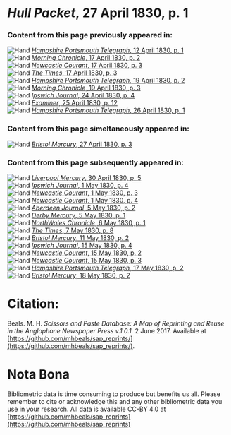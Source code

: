 # *Hull Packet*, 27 April 1830, p. 1  
  
### Content from this page previously appeared in:  
![Hand](http://scissorsandpaste.net/wp-content/uploads/2017/06/smallhandpointer.png) [*Hampshire Portsmouth Telegraph*, 12 April 1830, p. 1](https://mhbeals.github.io/sap_html/Hampshire-Portsmouth-Telegraph/Hampshire-Portsmouth-Telegraph-12-April-1830-p-1)  
![Hand](http://scissorsandpaste.net/wp-content/uploads/2017/06/smallhandpointer.png) [*Morning Chronicle*, 17 April 1830, p. 2](https://mhbeals.github.io/sap_html/Morning-Chronicle/Morning-Chronicle-17-April-1830-p-2)  
![Hand](http://scissorsandpaste.net/wp-content/uploads/2017/06/smallhandpointer.png) [*Newcastle Courant*, 17 April 1830, p. 3](https://mhbeals.github.io/sap_html/Newcastle-Courant/Newcastle-Courant-17-April-1830-p-3)  
![Hand](http://scissorsandpaste.net/wp-content/uploads/2017/06/smallhandpointer.png) [*The Times*, 17 April 1830, p. 3](https://mhbeals.github.io/sap_html/The-Times/The-Times-17-April-1830-p-3)  
![Hand](http://scissorsandpaste.net/wp-content/uploads/2017/06/smallhandpointer.png) [*Hampshire Portsmouth Telegraph*, 19 April 1830, p. 2](https://mhbeals.github.io/sap_html/Hampshire-Portsmouth-Telegraph/Hampshire-Portsmouth-Telegraph-19-April-1830-p-2)  
![Hand](http://scissorsandpaste.net/wp-content/uploads/2017/06/smallhandpointer.png) [*Morning Chronicle*, 19 April 1830, p. 3](https://mhbeals.github.io/sap_html/Morning-Chronicle/Morning-Chronicle-19-April-1830-p-3)  
![Hand](http://scissorsandpaste.net/wp-content/uploads/2017/06/smallhandpointer.png) [*Ipswich Journal*, 24 April 1830, p. 4](https://mhbeals.github.io/sap_html/Ipswich-Journal/Ipswich-Journal-24-April-1830-p-4)  
![Hand](http://scissorsandpaste.net/wp-content/uploads/2017/06/smallhandpointer.png) [*Examiner*, 25 April 1830, p. 12](https://mhbeals.github.io/sap_html/Examiner/Examiner-25-April-1830-p-12)  
![Hand](http://scissorsandpaste.net/wp-content/uploads/2017/06/smallhandpointer.png) [*Hampshire Portsmouth Telegraph*, 26 April 1830, p. 1](https://mhbeals.github.io/sap_html/Hampshire-Portsmouth-Telegraph/Hampshire-Portsmouth-Telegraph-26-April-1830-p-1)  
  
### Content from this page simeltaneously appeared in:  
![Hand](http://scissorsandpaste.net/wp-content/uploads/2017/06/smallhandpointer.png) [*Bristol Mercury*, 27 April 1830, p. 3](https://mhbeals.github.io/sap_html/Bristol-Mercury/Bristol-Mercury-27-April-1830-p-3)  
  
### Content from this page subsequently appeared in:  
![Hand](http://scissorsandpaste.net/wp-content/uploads/2017/06/smallhandpointer.png) [*Liverpool Mercury*, 30 April 1830, p. 5](https://mhbeals.github.io/sap_html/Liverpool-Mercury/Liverpool-Mercury-30-April-1830-p-5)  
![Hand](http://scissorsandpaste.net/wp-content/uploads/2017/06/smallhandpointer.png) [*Ipswich Journal*, 1 May 1830, p. 4](https://mhbeals.github.io/sap_html/Ipswich-Journal/Ipswich-Journal-1-May-1830-p-4)  
![Hand](http://scissorsandpaste.net/wp-content/uploads/2017/06/smallhandpointer.png) [*Newcastle Courant*, 1 May 1830, p. 3](https://mhbeals.github.io/sap_html/Newcastle-Courant/Newcastle-Courant-1-May-1830-p-3)  
![Hand](http://scissorsandpaste.net/wp-content/uploads/2017/06/smallhandpointer.png) [*Newcastle Courant*, 1 May 1830, p. 4](https://mhbeals.github.io/sap_html/Newcastle-Courant/Newcastle-Courant-1-May-1830-p-4)  
![Hand](http://scissorsandpaste.net/wp-content/uploads/2017/06/smallhandpointer.png) [*Aberdeen Journal*, 5 May 1830, p. 2](https://mhbeals.github.io/sap_html/Aberdeen-Journal/Aberdeen-Journal-5-May-1830-p-2)  
![Hand](http://scissorsandpaste.net/wp-content/uploads/2017/06/smallhandpointer.png) [*Derby Mercury*, 5 May 1830, p. 1](https://mhbeals.github.io/sap_html/Derby-Mercury/Derby-Mercury-5-May-1830-p-1)  
![Hand](http://scissorsandpaste.net/wp-content/uploads/2017/06/smallhandpointer.png) [*NorthWales Chronicle*, 6 May 1830, p. 1](https://mhbeals.github.io/sap_html/NorthWales-Chronicle/NorthWales-Chronicle-6-May-1830-p-1)  
![Hand](http://scissorsandpaste.net/wp-content/uploads/2017/06/smallhandpointer.png) [*The Times*, 7 May 1830, p. 8](https://mhbeals.github.io/sap_html/The-Times/The-Times-7-May-1830-p-8)  
![Hand](http://scissorsandpaste.net/wp-content/uploads/2017/06/smallhandpointer.png) [*Bristol Mercury*, 11 May 1830, p. 2](https://mhbeals.github.io/sap_html/Bristol-Mercury/Bristol-Mercury-11-May-1830-p-2)  
![Hand](http://scissorsandpaste.net/wp-content/uploads/2017/06/smallhandpointer.png) [*Ipswich Journal*, 15 May 1830, p. 4](https://mhbeals.github.io/sap_html/Ipswich-Journal/Ipswich-Journal-15-May-1830-p-4)  
![Hand](http://scissorsandpaste.net/wp-content/uploads/2017/06/smallhandpointer.png) [*Newcastle Courant*, 15 May 1830, p. 2](https://mhbeals.github.io/sap_html/Newcastle-Courant/Newcastle-Courant-15-May-1830-p-2)  
![Hand](http://scissorsandpaste.net/wp-content/uploads/2017/06/smallhandpointer.png) [*Newcastle Courant*, 15 May 1830, p. 3](https://mhbeals.github.io/sap_html/Newcastle-Courant/Newcastle-Courant-15-May-1830-p-3)  
![Hand](http://scissorsandpaste.net/wp-content/uploads/2017/06/smallhandpointer.png) [*Hampshire Portsmouth Telegraph*, 17 May 1830, p. 2](https://mhbeals.github.io/sap_html/Hampshire-Portsmouth-Telegraph/Hampshire-Portsmouth-Telegraph-17-May-1830-p-2)  
![Hand](http://scissorsandpaste.net/wp-content/uploads/2017/06/smallhandpointer.png) [*Bristol Mercury*, 18 May 1830, p. 2](https://mhbeals.github.io/sap_html/Bristol-Mercury/Bristol-Mercury-18-May-1830-p-2)  


# Citation: 

Beals. M. H. *Scissors and Paste Database: A Map of Reprinting and Reuse in the Anglophone Newspaper Press v.1.0.1.* 2 June 2017. Available at [https://github.com/mhbeals/sap_reprints/](https://github.com/mhbeals/sap_reprints/). 

# Nota Bona

Bibliometric data is time consuming to produce but benefits us all. Please remember to cite or acknowledge this and any other bibliometric data you use in your research. All data is available CC-BY 4.0 at [https://github.com/mhbeals/sap_reprints](https://github.com/mhbeals/sap_reprints)